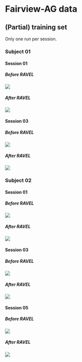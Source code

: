 # Fairview-AG data
## (Partial) training set

Only one run per session.

### Subject 01
#### Session 01
##### Before RAVEL
![](./img/pre_ravel/masked-sub-01_ses-01_space-MNI_brain_voxel_histogram.png)
##### After RAVEL
![](./img/post_ravel/masked-sub-01_ses-01_space-MNI_brain_voxel_histogram.png)
#### Session 03
##### Before RAVEL
![](./img/pre_ravel/masked-sub-01_ses-03_space-MNI_brain_voxel_histogram.png)
##### After RAVEL
![](./img/post_ravel/masked-sub-01_ses-03_space-MNI_brain_voxel_histogram.png) 
### Subject 02
#### Session 01
##### Before RAVEL
![](./img/pre_ravel/masked-sub-02_ses-01_space-MNI_brain_voxel_histogram.png)
##### After RAVEL
![](./img/post_ravel/masked-sub-02_ses-01_space-MNI_brain_voxel_histogram.png)  
#### Session 03
##### Before RAVEL
![](./img/pre_ravel/masked-sub-02_ses-03_space-MNI_brain_voxel_histogram.png)
##### After RAVEL
![](./img/post_ravel/masked-sub-02_ses-03_space-MNI_brain_voxel_histogram.png)  
#### Session 05
##### Before RAVEL
![](./img/pre_ravel/masked-sub-02_ses-05_space-MNI_brain_voxel_histogram.png)
##### After RAVEL
![](./img/post_ravel/masked-sub-02_ses-05_space-MNI_brain_voxel_histogram.png)  
